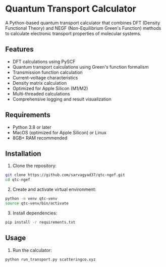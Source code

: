 # Quantum Transport Calculator

A Python-based quantum transport calculator that combines DFT (Density Functional Theory) and NEGF (Non-Equilibrium Green's Function) methods to calculate electronic transport properties of molecular systems.

## Features

- DFT calculations using PySCF
- Quantum transport calculations using Green's function formalism
- Transmission function calculation
- Current-voltage characteristics
- Density matrix calculation
- Optimized for Apple Silicon (M1/M2)
- Multi-threaded calculations
- Comprehensive logging and result visualization

## Requirements

- Python 3.8 or later
- MacOS (optimized for Apple Silicon) or Linux
- 8GB+ RAM recommended

## Installation

1. Clone the repository:

```bash
git clone https://github.com/sarvagyad37/qtc-ngef.git
cd qtc-ngef
```

2. Create and activate virtual environment:

```bash
python -m venv qtc-venv
source qtc-venv/bin/activate
```

3. Install dependencies:

```bash
pip install -r requirements.txt
```

## Usage

1. Run the calculator:

```bash
python run_transport.py scatteringco.xyz
```

